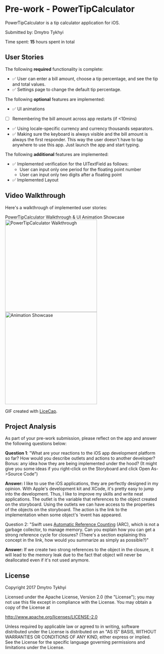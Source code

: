 # Pre-work - PowerTipCalculator

PowerTipCalculator is a tip calculator application for iOS.

Submitted by: Dmytro Tykhyi

Time spent: **15** hours spent in total

## User Stories

The following **required** functionality is complete:

* ✅ User can enter a bill amount, choose a tip percentage, and see the tip and total values.
* ✅ Settings page to change the default tip percentage.

The following **optional** features are implemented:
* ✅ UI animations
* [ ] Remembering the bill amount across app restarts (if <10mins)
* ✅ Using locale-specific currency and currency thousands separators.
* ✅ Making sure the keyboard is always visible and the bill amount is always the first responder. This way the user doesn't have to tap anywhere to use this app. Just launch the app and start typing.

The following **additional** features are implemented:

- ✅ Implemented verification for the UITextField as follows:
  - User can input only one period for the floating point number
  - User can input only two digits after a floating point
- ✅ Implemented Layout

## Video Walkthrough 

Here's a walkthrough of implemented user stories:

PowerTipCalculator Walkthrough & UI Animation Showcase
<img src='http://i.imgur.com/bXfN4H8.gif' title='PowerTipCalculator Walkthrough' width='300' alt='PowerTipCalculator Walkthrough' />
<img src='http://i.imgur.com/l9mmn8T.gif' title='Animation Showcase' width='300' alt='Animation Showcase' />

GIF created with [LiceCap](http://www.cockos.com/licecap/).

## Project Analysis

As part of your pre-work submission, please reflect on the app and answer the following questions below:

**Question 1**: "What are your reactions to the iOS app development platform so far? How would you describe outlets and actions to another developer? Bonus: any idea how they are being implemented under the hood? (It might give you some ideas if you right-click on the Storyboard and click Open As->Source Code")

**Answer:** I like to use the iOS applications, they are perfectly designed in my opinion. With Apple's development kit and XCode, it's pretty easy to jump into the development. Thus, I like to improve my skills and write neat applications. The outlet is the variable that references to the object created on the storyboard. Using the outlets we can have access to the properties of the objects on the storyboard. The action is the link to the implementation when some object's 'event has appeared. 

Question 2: "Swift uses [Automatic Reference Counting](https://developer.apple.com/library/content/documentation/Swift/Conceptual/Swift_Programming_Language/AutomaticReferenceCounting.html#//apple_ref/doc/uid/TP40014097-CH20-ID49) (ARC), which is not a garbage collector, to manage memory. Can you explain how you can get a strong reference cycle for closures? (There's a section explaining this concept in the link, how would you summarize as simply as possible?)"

**Answer:** If we create two strong references to the object in the closure, it will lead to the memory leak due to the fact that object will never be deallocated even if it's not used anymore. 


## License

  Copyright 2017 Dmytro Tykhyi

  Licensed under the Apache License, Version 2.0 (the "License");
  you may not use this file except in compliance with the License.
  You may obtain a copy of the License at

  http://www.apache.org/licenses/LICENSE-2.0

  Unless required by applicable law or agreed to in writing, software
  distributed under the License is distributed on an "AS IS" BASIS,
  WITHOUT WARRANTIES OR CONDITIONS OF ANY KIND, either express or implied.
  See the License for the specific language governing permissions and
  limitations under the License.
